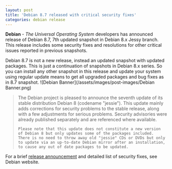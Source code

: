 ```yaml
---
layout: post
title: 'Debian 8.7 released with critical security fixes'
categories: debian release
---
```


**Debian** - *The Universal Operating System* developers has announced release of Debian 8.7, 7th updated snapshot in Debian 8.x Jessy branch. This release includes some security fixes and resolutions for other critical issues reported in previous snapshots.

Debian 8.7 is not a new release, instead an updated snapshot with updated packages. This is just a continuation of snapshots in Debian 8.x series. So you can install any other snapshot in this release and update your system using regular update means to get all upgraded packages and bug fixes as in 8.7 snapshot.
![Debian Banner](/assets/images/post-images/Debian Banner.png)
<blockquote>
    The Debian project is pleased to announce the seventh update of its stable distribution Debian 8 (codename "jessie"). This update mainly adds corrections for security problems to the stable release, along with a few adjustments for serious problems. Security advisories were already published separately and are referenced where available.

    Please note that this update does not constitute a new version of Debian 8 but only updates some of the packages included. There is no need to throw away old "jessie" CDs or DVDs but only to update via an up-to-date Debian mirror after an installation, to cause any out of date packages to be updated.
</blockquote>

For a brief [release announcement](https://www.debian.org/News/2017/20170114) and detailed list of security fixes, see Debian website. 